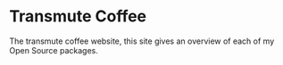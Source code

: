 # Transmute Coffee

The transmute coffee website, this site gives an overview of each of my 
Open Source packages.
